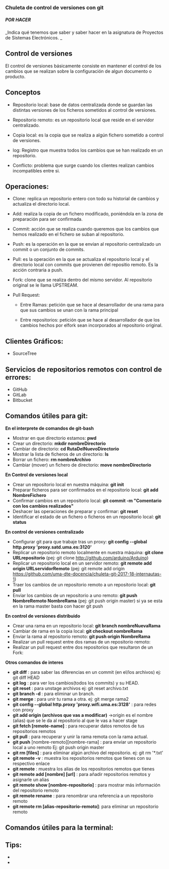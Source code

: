 ﻿### Chuleta de control de versiones con git

##### POR HACER

_Indica qué tenemos que saber y saber hacer en la asignatura de Proyectos de Sistemas Electrónicos. _

## Control de versiones
El control de versiones básicamente consiste en mantener el control de los cambios que se realizan sobre la configuración de algun documento o producto.


## Conceptos

* Repositorio local: base de datos centralizada donde se guardan las distintas versiones de los ficheros sometidos al control de versiones.

* Repositorio remoto: es un repositorio local que reside en el servidor centralizado.

* Copia local: es la copia que se realiza a algún fichero sometido a control de versiones.

* log: Registro que muestra todos los cambios que se han realizado en un repositorio.

* Conflicto: problema que surge cuando los clientes realizan cambios incompatibles entre si.


## Operaciones:  

* Clone: replica un repositorio entero con todo su historial de cambios y actualiza el directorio local.

* Add: realiza la copia de un fichero modificado, poniéndola en la zona de preparación para ser confirmada.

* Commit: acción que se realiza cuando queremos que los cambios que hemos realizado en el fichero se suban al repositorio.

* Push: es la operación en la que se envian al repositorio centralizado un commit o un conjunto de commits.

* Pull: es la operación en la que se actualiza el repositorio local y el directorio local con commits que provienen del repositio remoto. Es la acción contraria a push.

* Fork: clone que se realiza dentro del mismo servidor. Al repositorio original se le llama UPSTREAM.

* Pull Request: 
  - Entre Ramas: petición que se hace al desarrollador de una rama para que sus cambios se unan con la rama principal

  - Entre repositorios: petición que se hace al desarrollador de que los cambios hechos por elfork sean incorporados al repositorio original.


## Clientes Gráficos:

* SourceTree

## Servicios de repositorios remotos con control de errores:

* GitHub
* GitLab
* Bitbucket

## Comandos útiles para git:

**En el interprete de comandos de git-bash**

* Mostrar en que directorio estamos: **pwd**
* Crear un directorio: **mkdir nombreDirectorio**
* Cambiar de directorio: **cd RutaDelNuevoDirectorio**
* Mostrar la lista de ficheros de un directorio: **ls**
* Borrar un fichero: **rm nombreArchivo** 
* Cambiar (mover) un fichero de directorio: **move nombreDirectorio**

**En Control de versiones local**

* Crear un repositorio local en nuestra máquina: **git init**
* Preparar ficheros para ser confirmados en el repositorio local: **git add NombreFichero**
* Confirmar cambios en un repositorio local: **git commit -m "Comentario con los cambios realizados"**
* Deshacer las operaciones de preparar y confirmar: **git reset <commit>** 
* Identificar el estado de un fichero o ficheros en un repositorio local: **git status**

**En control de versiones centralizado**

* Configurar git para que trabaje tras un proxy: **git config --global http.proxy 'proxy.satd.uma.es:3120'**
* Replicar un repositorio remoto localmente en nuestra máquina: **git clone URLrepositorio** (pej: git clone http://github.com/arduino/Arduino)
* Replicar un repositorio local en un servidor remoto: **git remote add origin URLservidorRemoto** (pej: git remote add origin https://github.com/uma-dte-docencia/chuleta-git-2017-18-internautas-1)
* Traer los cambios de un repositorio remoto a un repositorio local: **git pull**
* Enviar los cambios de un repositorio a uno remoto: **git push NombreRemoto NombreRama** (pej: git push origin master)
si ya se esta en la rama master basta con hacer git push

**En control de versiones distribuido**

* Crear una rama en un repositorio local: **git branch nombreNuevaRama**
* Cambiar de rama en la copia local: **git checkout nombreRama**
* Enviar la rama al repositorio remoto: **git push origin NombreRama**
* Realizar un pull request entre dos ramas de un repositorio remoto:
* Realizar un pull request entre dos repositorios que resultaron de un Fork:

**Otros comandos de interes**

* **git diff** : para saber las diferencias en un commit (en el/los archivos) ej: git diff HEAD
* **git log** : para ver los cambios(todos los commits) y su HEAD.
* **git reset** : para unstage archivos ej: git reset archivo.txt
* **git branch -d <branch name>** : para eliminar un branch.
* **git merge** : para unir tu rama a otra. ej: git merge rama2
* **git config --global http.proxy 'proxy.wifi.uma.es:3128'** : para redes con proxy
* **git add origin (archivos que vas a modificar)** ->origin es el nombre (alias) que se le da al repositorio al que le vas a hacer stage
* **git fetch [remote-name]** : para recuperar datos remotos de tus repositorios remotos
* **git pull** : para recuperar y unir la rama remota con la rama actual.
* **git push** [nombre-remoto][nombre-rama] : para enviar un repositorio local a uno remoto Ej: git push origin master
* **git rm [files]** : para eliminar algún archivo del repositorio. ej: git rm '*.txt'
* **git remote -v** : muestra los repositorios remotos que tienes con su respectivo enlace
* **git remote** : muestra los alias de los repositorios remotos que tienes
* **git remote add [nombre] [url]** : para añadir repositorios remotos y asignarle un alias
* **git remote show [nombre-repositorio]** : para mostrar más información del repositorio remoto
* **git remote rename** : para renombrar una referencia a un repositorio remoto
* **git remote rm  [alias-repositorio-remoto]**: para eliminar un repositorio remoto


## Comandos útiles para la terminal:

## Tips:

*
*
